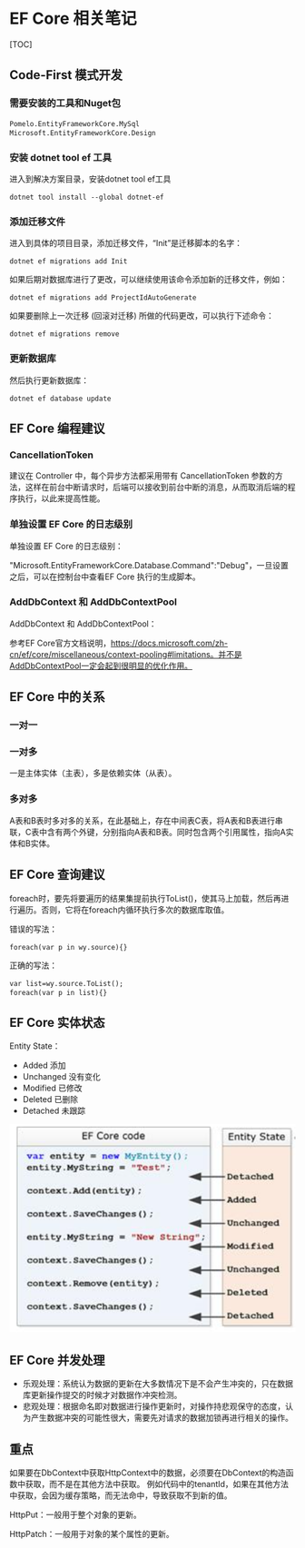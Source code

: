 # EF Core 相关笔记

[TOC]

## Code-First 模式开发

### 需要安装的工具和Nuget包

```
Pomelo.EntityFrameworkCore.MySql
Microsoft.EntityFrameworkCore.Design
```

### 安装 dotnet tool ef 工具

进入到解决方案目录，安装dotnet tool ef工具

```
dotnet tool install --global dotnet-ef
```

### 添加迁移文件

进入到具体的项目目录，添加迁移文件，“Init”是迁移脚本的名字：

```
dotnet ef migrations add Init
```

如果后期对数据库进行了更改，可以继续使用该命令添加新的迁移文件，例如：

```
dotnet ef migrations add ProjectIdAutoGenerate
```

如果要删除上一次迁移 (回滚对迁移) 所做的代码更改，可以执行下述命令：

```
dotnet ef migrations remove
```

### 更新数据库

然后执行更新数据库：

```
dotnet ef database update
```



## EF Core 编程建议

### CancellationToken 

建议在 Controller 中，每个异步方法都采用带有 CancellationToken 参数的方法，这样在前台中断请求时，后端可以接收到前台中断的消息，从而取消后端的程序执行，以此来提高性能。

### 单独设置 EF Core 的日志级别

单独设置 EF Core 的日志级别：

"Microsoft.EntityFrameworkCore.Database.Command":"Debug"，一旦设置之后，可以在控制台中查看EF Core 执行的生成脚本。

### AddDbContext 和 AddDbContextPool

AddDbContext 和 AddDbContextPool：

参考EF Core官方文档说明，https://docs.microsoft.com/zh-cn/ef/core/miscellaneous/context-pooling#limitations。并不是AddDbContextPool一定会起到很明显的优化作用。



## EF Core 中的关系

### 一对一

### 一对多

一是主体实体（主表），多是依赖实体（从表）。

### 多对多

A表和B表时多对多的关系，在此基础上，存在中间表C表，将A表和B表进行串联，C表中含有两个外键，分别指向A表和B表。同时包含两个引用属性，指向A实体和B实体。



## EF Core 查询建议

foreach时，要先将要遍历的结果集提前执行ToList()，使其马上加载，然后再进行遍历。否则，它将在foreach内循环执行多次的数据库取值。

错误的写法：

```
foreach(var p in wy.source){}
```

正确的写法：

```
var list=wy.source.ToList();
foreach(var p in list){}
```



## EF Core 实体状态

Entity State：

- Added 添加
- Unchanged 没有变化 
- Modified 已修改
- Deleted 已删除 
- Detached 未跟踪 

![Entity Status](assets/MTY4ODg1MDY3NzE5MzgxNw_121073_SBj2-j-x2tyVtQen_1604237599.png)



## EF Core 并发处理

- 乐观处理：系统认为数据的更新在大多数情况下是不会产生冲突的，只在数据库更新操作提交的时候才对数据作冲突检测。
- 悲观处理：根据命名即对数据进行操作更新时，对操作持悲观保守的态度，认为产生数据冲突的可能性很大，需要先对请求的数据加锁再进行相关的操作。



## 重点

如果要在DbContext中获取HttpContext中的数据，必须要在DbContext的构造函数中获取，而不是在其他方法中获取。
例如代码中的tenantId，如果在其他方法中获取，会因为缓存策略，而无法命中，导致获取不到新的值。



HttpPut：一般用于整个对象的更新。

HttpPatch：一般用于对象的某个属性的更新。







